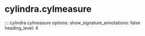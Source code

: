 # cylindra.cylmeasure

::: cylindra.cylmeasure
    options:
        show_signature_annotations: false
        heading_level: 4
